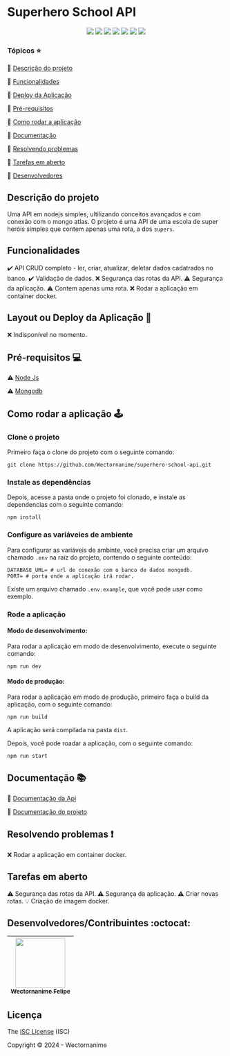 # Superhero School API

<div align="center">
  <img src="https://img.shields.io/badge/NodeJs-grey"/>
  <img src="https://img.shields.io/badge/Express-grey"/>
  <img src="https://img.shields.io/badge/Zod-grey"/>
  <img src="https://img.shields.io/badge/Prisma-grey"/>
  <img src="https://img.shields.io/badge/TypeScript-grey"/>
  <img src="http://img.shields.io/static/v1?label=STATUS&message=CONCLUIDO&color=GREEN"/>
  <img src="https://img.shields.io/github/license/Wectornanime/superhero-school-api">
</div>

### Tópicos ⭐

🔹 [Descrição do projeto](#descrição-do-projeto)

🔹 [Funcionalidades](#funcionalidades)

🔹 [Deploy da Aplicação](#layout-ou-deploy-da-aplicação-)

🔹 [Pré-requisitos](#pré-requisitos-)

🔹 [Como rodar a aplicação](#como-rodar-a-aplicação-️)

🔹 [Documentação](#documentação-)

🔹 [Resolvendo problemas](#resolvendo-problemas-️)

🔹 [Tarefas em aberto](#tarefas-em-aberto)

🔹 [Desenvolvedores](#desenvolvedorescontribuintes-octocat)

## Descrição do projeto

Uma API em nodejs simples, ultilizando conceitos avançados e com conexão com o mongo atlas.
O projeto é uma API de uma escola de super heróis simples que contem apenas uma rota, a dos `supers`.

## Funcionalidades

✔️ API CRUD completo - ler, criar, atualizar, deletar dados cadatrados no banco.
✔️ Validação de dados.
❌ Segurança das rotas da API.
⚠️ Segurança da aplicação.
⚠️ Contem apenas uma rota.
❌ Rodar a aplicação em container docker.


## Layout ou Deploy da Aplicação 💨

❌ Indisponível no momento.

## Pré-requisitos 💻

⚠️ [Node Js](https://nodejs.org/en/download/)

⚠️ [Mongodb](https://www.mongodb.com/)

## Como rodar a aplicação 🕹️
### Clone o projeto
Primeiro faça o clone do projeto com o seguinte comando:

```
git clone https://github.com/Wectornanime/superhero-school-api.git
```

### Instale as dependências
Depois, acesse a pasta onde o projeto foi clonado, e instale as dependencias com o seguinte comando:

```
npm install
```

### Configure as variáveies de ambiente
Para configurar as variáveis de ambinte, você precisa criar um arquivo chamado `.env` na raiz do projeto, contendo o seguinte conteúdo:
```
DATABASE_URL= # url de conexão com o banco de dados mongodb.
PORT= # porta onde a aplicação irá rodar.
```
Existe um arquivo chamado `.env.example`, que você pode usar como exemplo.

### Rode a aplicação
#### Modo de desenvolvimento:
Para rodar a aplicação em modo de desenvolvimento, execute o seguinte comando:
```
npm run dev
```

#### Modo de produção:
Para rodar a aplicação em modo de produção, primeiro faça o build da aplicação, com o seguinte comando:
```
npm run build
```
A aplicação será compilada na pasta `dist`.

Depois, você pode roadar a aplicação, com o seguinte comando:

```
npm run start
```

## Documentação 📚

🔹 [Documentação da Api](docs/api.md)

🔹 [Documentação do projeto](docs/project.md)

## Resolvendo problemas ❗️

❌ Rodar a aplicação em container docker.

## Tarefas em aberto

⚠️ Segurança das rotas da API.
⚠️ Segurança da aplicação.
⚠️ Criar novas rotas.
💡 Criação de imagem docker.

## Desenvolvedores/Contribuintes :octocat:

| [<img src="https://github.com/wectornanime.png" width=115><br><sub>Wectornanime Felipe</sub>](https://github.com/wectornanime) |
| :---: |

## Licença

The [ISC License](../LICENSE) (ISC)

Copyright ©️ 2024 - Wectornanime
